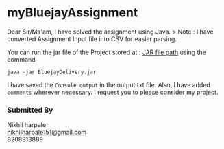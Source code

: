 # myBluejayAssignment

Dear Sir/Ma'am, I have solved the assignment using Java. > Note : I have converted Assignment Input file into CSV for easier parsing.

You can run the jar file of the Project stored at : [JAR file path](https://github.com/NitroNik7/myBluejayAssignment/blob/master/dist/BluejayDelivery.jar) using the command
```
java -jar BluejayDelivery.jar
``` 

I have saved the `Console output` in the output.txt file. Also, I have added `comments` wherever necessary. I request you to please consider my project.

### Submitted By
Nikhil harpale <br>
nikhilharpale151@gmail.com <br>
8208913889
